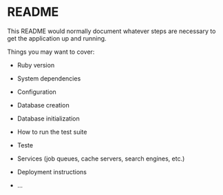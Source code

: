 # README

This README would normally document whatever steps are necessary to get the
application up and running.

Things you may want to cover:

* Ruby version

* System dependencies

* Configuration

* Database creation

* Database initialization

* How to run the test suite

* Teste

* Services (job queues, cache servers, search engines, etc.)

* Deployment instructions

* ...
